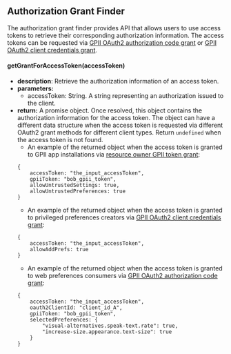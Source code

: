 ## Authorization Grant Finder

The authorization grant finder provides API that allows users to use access tokens to retrieve their corresponding authorization information. The access tokens can be requested via [GPII OAuth2 authorization code grant](https://wiki.gpii.net/w/GPII_OAuth_2_Guide#Authorization_Code_Grant) or [GPII OAuth2 client credentials grant](https://wiki.gpii.net/w/GPII_OAuth_2_Guide#Client_Credentials_Grant).

#### getGrantForAccessToken(accessToken)
* **description**: Retrieve the authorization information of an access token. 
* **parameters:** 
    * accessToken: String. A string representing an authorization issued to the
    client.
* **return:** A promise object. Once resolved, this object contains the authorization information for the access token. The object can have a different data structure when the access token is requested via different OAuth2 grant methods for different client types. Return `undefined` when the access token is not found. 
    - An example of the returned object when the access token is granted to GPII app installations via [resource owner GPII token grant](https://wiki.gpii.net/w/GPII_OAuth_2_Guide#Resource_Owner_GPII_Token_Grant):
    ```
    {
        accessToken: "the_input_accessToken",
        gpiiToken: "bob_gpii_token",
        allowUntrustedSettings: true,
        allowUntrustedPreferences: true
    }
    ```
    - An example of the returned object when the access token is granted to privileged preferences creators via [GPII OAuth2 client credentials grant](https://wiki.gpii.net/w/GPII_OAuth_2_Guide#Client_Credentials_Grant):
    ```
    {
        accessToken: "the_input_accessToken",
        allowAddPrefs: true
    }
    ```
    - An example of the returned object when the access token is granted to web preferences consumers via [GPII OAuth2 authorization code grant](https://wiki.gpii.net/w/GPII_OAuth_2_Guide#Authorization_Code_Grant):
    ```
    {
        accessToken: "the_input_accessToken",
        oauth2ClientId: "client_id_A",
        gpiiToken: "bob_gpii_token",
        selectedPreferences: {
            "visual-alternatives.speak-text.rate": true,
            "increase-size.appearance.text-size": true
        }
    }
    ```

